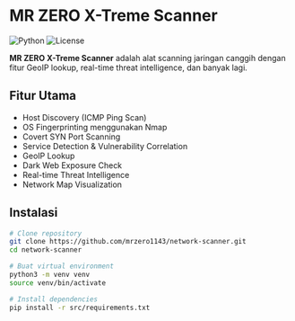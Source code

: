 # MR ZERO X-Treme Scanner

![Python](https://img.shields.io/badge/python-3.x-blue)
![License](https://img.shields.io/badge/license-MIT-green)

**MR ZERO X-Treme Scanner** adalah alat scanning jaringan canggih dengan fitur GeoIP lookup, real-time threat intelligence, dan banyak lagi.

## Fitur Utama
- Host Discovery (ICMP Ping Scan)
- OS Fingerprinting menggunakan Nmap
- Covert SYN Port Scanning
- Service Detection & Vulnerability Correlation
- GeoIP Lookup
- Dark Web Exposure Check
- Real-time Threat Intelligence
- Network Map Visualization

## Instalasi

```bash
# Clone repository
git clone https://github.com/mrzero1143/network-scanner.git
cd network-scanner

# Buat virtual environment
python3 -m venv venv
source venv/bin/activate

# Install dependencies
pip install -r src/requirements.txt